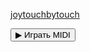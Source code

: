 
<a href="https://yantar78.github.io/midi-host/joytouchbytouch_Joy.mid" download>joytouchbytouch</a>

<head>
  <meta charset="UTF-8">
  <title>Проигрыватель MIDI</title>
  <script src="https://yantar78.github.io/midi-host/joytouchbytouch_Joy.mid"></script>
</head>
<body>
 
  <button onclick="playMIDI()">▶ Играть MIDI</button>

  <script>
    function playMIDI() {
      MIDI.loadPlugin({
        soundfontUrl: "./soundfont/",
        instrument: "acoustic_grand_piano",
        onsuccess: function() {
          MIDI.Player.loadFile("joytouchbytouch_Joy.mid", MIDI.Player.start);
        }
      });
    }
  </script>
</body>
</html>
